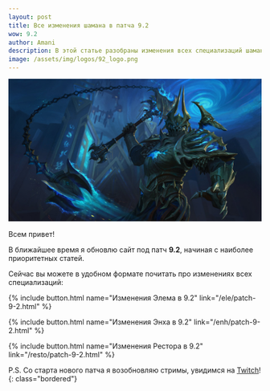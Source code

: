```yaml
---    
layout: post
title: Все изменения шамана в патча 9.2
wow: 9.2
author: Amani
description: В этой статье разобраны изменения всех специализаций шамана Стихии в патче 9.2.
image: /assets/img/logos/92_logo.png
---
```


<p align="center">
<img src="/assets/img/jailer.jpg" > 
</p>


Всем привет!

В ближайшее время я обновлю сайт под патч **9.2**, начиная с наиболее приоритетных статей.

Сейчас вы можете в удобном формате почитать про изменениях всех специализаций:

{% include button.html name="Изменения Элема в 9.2" link="/ele/patch-9-2.html" %}  

<p></p>

{% include button.html name="Изменения Энха в 9.2" link="/enh/patch-9-2.html" %}  

<p></p>

{% include button.html name="Изменения Рестора в 9.2" link="/resto/patch-9-2.html" %}  

<p></p>

P.S. Со старта нового патча я возобновляю стримы, увидимся на [Twitch](https://www.twitch.tv/amanizandalari)!
{: class="bordered"}
